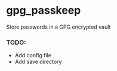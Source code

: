 # gpg_passkeep
Store passwords in a GPG encrypted vault

### TODO:
- Add config file
- Add save directory
